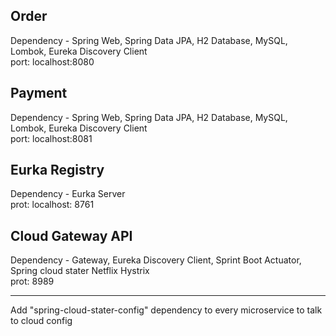 Order 
-----
Dependency - Spring Web, Spring Data JPA, H2 Database, MySQL, Lombok, Eureka Discovery Client  
port: localhost:8080

Payment
--------
Dependency - Spring Web, Spring Data JPA, H2 Database, MySQL, Lombok, Eureka Discovery Client        
port: localhost:8081

Eurka Registry
---------------
Dependency - Eurka Server  
prot: localhost: 8761

Cloud Gateway API
-----------------
Dependency - Gateway, Eureka Discovery Client, Sprint Boot Actuator, Spring cloud stater Netflix Hystrix  
prot: 8989  

-------------
Add "spring-cloud-stater-config" dependency to every microservice to talk to cloud config  

